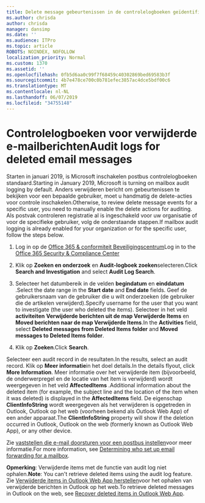 ```yaml
---
title: Delete message gebeurtenissen in de controlelogboeken geïdentificeerd
ms.author: chrisda
author: chrisda
manager: dansimp
ms.date: ''
ms.audience: ITPro
ms.topic: article
ROBOTS: NOINDEX, NOFOLLOW
localization_priority: Normal
ms.custom: 1370
ms.assetid: ''
ms.openlocfilehash: 0fb5d6aa0c99f7f68459c40302869bed69583b3f
ms.sourcegitcommit: 4b7e478ce700c0b781efec3857ac4dce5bdf00c6
ms.translationtype: MT
ms.contentlocale: nl-NL
ms.lasthandoff: 06/07/2019
ms.locfileid: "34755148"
---
```

# <a name="audit-logs-for-deleted-email-messages"></a><span data-ttu-id="579be-102">Controlelogboeken voor verwijderde e-mailberichten</span><span class="sxs-lookup"><span data-stu-id="579be-102">Audit logs for deleted email messages</span></span>

<span data-ttu-id="579be-103">Starten in januari 2019, is Microsoft inschakelen postbus controlelogboeken standaard.</span><span class="sxs-lookup"><span data-stu-id="579be-103">Starting in January 2019, Microsoft is turning on mailbox audit logging by default.</span></span> <span data-ttu-id="579be-104">Anders verwijderen bericht om gebeurtenissen te bekijken voor een bepaalde gebruiker, moet u handmatig de delete-acties voor controle inschakelen.</span><span class="sxs-lookup"><span data-stu-id="579be-104">Otherwise, to review delete message events for a specific user, you need to manually enable the delete actions for auditing.</span></span> <span data-ttu-id="579be-105">Als postvak controleren registratie al is ingeschakeld voor uw organisatie of voor de specifieke gebruiker, volg de onderstaande stappen.</span><span class="sxs-lookup"><span data-stu-id="579be-105">If mailbox audit logging is already enabled for your organization or for the specific user, follow the steps below.</span></span>

1. <span data-ttu-id="579be-106">Log in op de [Office 365 & conformiteit Beveiligingscentrum](https://protection.office.com/)</span><span class="sxs-lookup"><span data-stu-id="579be-106">Log in to the [Office 365 Security & Compliance Center](https://protection.office.com/)</span></span>

2. <span data-ttu-id="579be-107">Klik op **Zoeken en onderzoek** en **Audit-logboek zoeken**selecteren.</span><span class="sxs-lookup"><span data-stu-id="579be-107">Click **Search and Investigation** and select **Audit Log Search**.</span></span>

3. <span data-ttu-id="579be-108">Selecteer het datumbereik in de velden **begindatum** en **einddatum** .</span><span class="sxs-lookup"><span data-stu-id="579be-108">Select the date range in the **Start date** and **End date** fields.</span></span> <span data-ttu-id="579be-109">Geef de gebruikersnaam van de gebruiker die u wilt onderzoeken (de gebruiker die de artikelen verwijderd).</span><span class="sxs-lookup"><span data-stu-id="579be-109">Specify username for the user that you want to investigate (the user who deleted the items).</span></span> <span data-ttu-id="579be-110">Selecteer in het veld **activiteiten** **Verwijderde berichten uit de map Verwijderde Items** en **Moved berichten naar de map Verwijderde Items**.</span><span class="sxs-lookup"><span data-stu-id="579be-110">In the **Activities** field, select **Deleted messages from Deleted Items folder** and **Moved messages to Deleted Items folder**.</span></span>

4. <span data-ttu-id="579be-111">Klik op **Zoeken**.</span><span class="sxs-lookup"><span data-stu-id="579be-111">Click **Search**.</span></span>

<span data-ttu-id="579be-112">Selecteer een audit record in de resultaten.</span><span class="sxs-lookup"><span data-stu-id="579be-112">In the results, select an audit record.</span></span> <span data-ttu-id="579be-113">Klik op **Meer informatie**in het doel details.</span><span class="sxs-lookup"><span data-stu-id="579be-113">In the details flyout, click **More Information**.</span></span> <span data-ttu-id="579be-114">Meer informatie over het verwijderde item (bijvoorbeeld, de onderwerpregel en de locatie van het item is verwijderd) wordt weergegeven in het veld **AffectedItems** .</span><span class="sxs-lookup"><span data-stu-id="579be-114">Additional information about the deleted item (for example, the subject line and the location of the item when it was deleted) is displayed in the **AffectedItems** field.</span></span> <span data-ttu-id="579be-115">De eigenschap **ClientInfoString** wordt weergegeven als het verwijderen is opgetreden in Outlook, Outlook op het web (voorheen bekend als Outlook Web App) of een ander apparaat.</span><span class="sxs-lookup"><span data-stu-id="579be-115">The **ClientInfoString** property will show if the deletion occurred in Outlook, Outlook on the web (formerly known as Outlook Web App), or any other device.</span></span>

<span data-ttu-id="579be-116">Zie [vaststellen die e-mail doorsturen voor een postbus instellen](https://docs.microsoft.com/office365/securitycompliance/auditing-troubleshooting-scenarios#determining-if-a-user-deleted-email-items)voor meer informatie.</span><span class="sxs-lookup"><span data-stu-id="579be-116">For more information, see [Determining who set up email forwarding for a mailbox](https://docs.microsoft.com/office365/securitycompliance/auditing-troubleshooting-scenarios#determining-if-a-user-deleted-email-items).</span></span>

<span data-ttu-id="579be-117">**Opmerking**: Verwijderde items met de functie van audit log niet ophalen.</span><span class="sxs-lookup"><span data-stu-id="579be-117">**Note**: You can't retrieve deleted items using the audit log feature.</span></span> <span data-ttu-id="579be-118">Zie [Verwijderde items in Outlook Web App herstellen](https://support.office.com/article/C3D8FC15-EEEF-4F1C-81DF-E27964B7EDD4)voor het ophalen van verwijderde berichten in Outlook op het web.</span><span class="sxs-lookup"><span data-stu-id="579be-118">To retrieve deleted messages in Outlook on the web, see [Recover deleted items in Outlook Web App](https://support.office.com/article/C3D8FC15-EEEF-4F1C-81DF-E27964B7EDD4).</span></span>
